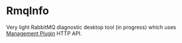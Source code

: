 # RmqInfo
Very light RabbitMQ diagnostic desktop tool (in progress) which uses [Management Plugin](https://www.rabbitmq.com/management.html) HTTP API.
